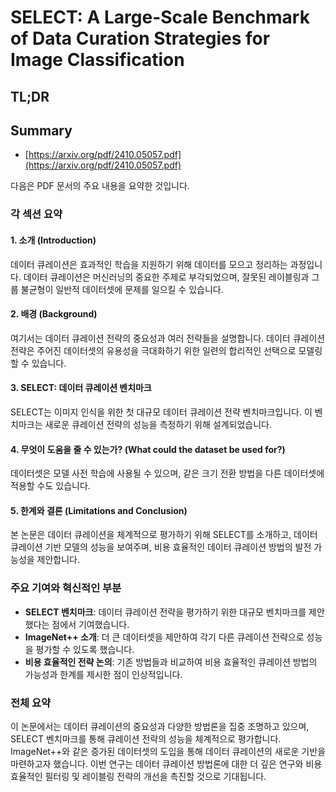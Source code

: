 # SELECT: A Large-Scale Benchmark of Data Curation Strategies for Image Classification
## TL;DR
## Summary
- [https://arxiv.org/pdf/2410.05057.pdf](https://arxiv.org/pdf/2410.05057.pdf)

다음은 PDF 문서의 주요 내용을 요약한 것입니다.

### 각 섹션 요약

#### 1. **소개 (Introduction)**
데이터 큐레이션은 효과적인 학습을 지원하기 위해 데이터를 모으고 정리하는 과정입니다. 데이터 큐레이션은 머신러닝의 중요한 주제로 부각되었으며, 잘못된 레이블링과 그룹 불균형이 일반적 데이터셋에 문제를 일으킬 수 있습니다.

#### 2. **배경 (Background)**
여기서는 데이터 큐레이션 전략의 중요성과 여러 전략들을 설명합니다. 데이터 큐레이션 전략은 주어진 데이터셋의 유용성을 극대화하기 위한 일련의 합리적인 선택으로 모델링할 수 있습니다.

#### 3. **SELECT: 데이터 큐레이션 벤치마크**
SELECT는 이미지 인식을 위한 첫 대규모 데이터 큐레이션 전략 벤치마크입니다. 이 벤치마크는 새로운 큐레이션 전략의 성능을 측정하기 위해 설계되었습니다.

#### 4. **무엇이 도움을 줄 수 있는가? (What could the dataset be used for?)**
데이터셋은 모델 사전 학습에 사용될 수 있으며, 같은 크기 전환 방법을 다른 데이터셋에 적용할 수도 있습니다.

#### 5. **한계와 결론 (Limitations and Conclusion)**
본 논문은 데이터 큐레이션을 체계적으로 평가하기 위해 SELECT를 소개하고, 데이터 큐레이션 기반 모델의 성능을 보여주며, 비용 효율적인 데이터 큐레이션 방법의 발전 가능성을 제안합니다.

### 주요 기여와 혁신적인 부분
- **SELECT 벤치마크**: 데이터 큐레이션 전략을 평가하기 위한 대규모 벤치마크를 제안했다는 점에서 기여했습니다.
- **ImageNet++ 소개**: 더 큰 데이터셋을 제안하여 각기 다른 큐레이션 전략으로 성능을 평가할 수 있도록 했습니다.
- **비용 효율적인 전략 논의**: 기존 방법들과 비교하여 비용 효율적인 큐레이션 방법의 가능성과 한계를 제시한 점이 인상적입니다.

### 전체 요약
이 논문에서는 데이터 큐레이션의 중요성과 다양한 방법론을 집중 조명하고 있으며, SELECT 벤치마크를 통해 큐레이션 전략의 성능을 체계적으로 평가합니다. ImageNet++와 같은 증가된 데이터셋의 도입을 통해 데이터 큐레이션의 새로운 기반을 마련하고자 했습니다. 이번 연구는 데이터 큐레이션 방법론에 대한 더 깊은 연구와 비용 효율적인 필터링 및 레이블링 전략의 개선을 촉진할 것으로 기대됩니다.